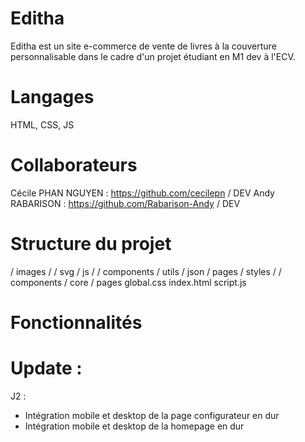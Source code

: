 # Editha

Editha est un site e-commerce de vente de livres à la couverture personnalisable dans le cadre d'un projet étudiant en M1 dev à l'ECV.

# Langages

HTML, CSS, JS

# Collaborateurs

Cécile PHAN NGUYEN : https://github.com/cecilepn / DEV
Andy RABARISON : https://github.com/Rabarison-Andy / DEV

# Structure du projet

/ images /
/ svg
/ js /
/ components
/ utils
/ json
/ pages
/ styles /
/ components
/ core
/ pages
global.css
index.html
script.js

# Fonctionnalités

# Update :

J2 :

- Intégration mobile et desktop de la page configurateur en dur
- Intégration mobile et desktop de la homepage en dur
